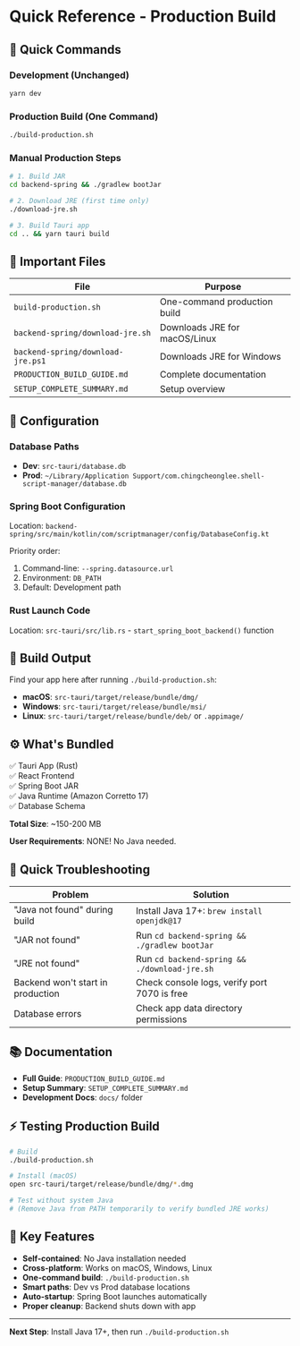 # Quick Reference - Production Build

## 🚀 Quick Commands

### Development (Unchanged)
```bash
yarn dev
```

### Production Build (One Command)
```bash
./build-production.sh
```

### Manual Production Steps
```bash
# 1. Build JAR
cd backend-spring && ./gradlew bootJar

# 2. Download JRE (first time only)
./download-jre.sh

# 3. Build Tauri app
cd .. && yarn tauri build
```

## 📁 Important Files

| File | Purpose |
|------|---------|
| `build-production.sh` | One-command production build |
| `backend-spring/download-jre.sh` | Downloads JRE for macOS/Linux |
| `backend-spring/download-jre.ps1` | Downloads JRE for Windows |
| `PRODUCTION_BUILD_GUIDE.md` | Complete documentation |
| `SETUP_COMPLETE_SUMMARY.md` | Setup overview |

## 🔧 Configuration

### Database Paths
- **Dev**: `src-tauri/database.db`
- **Prod**: `~/Library/Application Support/com.chingcheonglee.shell-script-manager/database.db`

### Spring Boot Configuration
Location: `backend-spring/src/main/kotlin/com/scriptmanager/config/DatabaseConfig.kt`

Priority order:
1. Command-line: `--spring.datasource.url`
2. Environment: `DB_PATH`
3. Default: Development path

### Rust Launch Code
Location: `src-tauri/src/lib.rs` - `start_spring_boot_backend()` function

## 🎯 Build Output

Find your app here after running `./build-production.sh`:

- **macOS**: `src-tauri/target/release/bundle/dmg/`
- **Windows**: `src-tauri/target/release/bundle/msi/`
- **Linux**: `src-tauri/target/release/bundle/deb/` or `.appimage/`

## ⚙️ What's Bundled

✅ Tauri App (Rust)  
✅ React Frontend  
✅ Spring Boot JAR  
✅ Java Runtime (Amazon Corretto 17)  
✅ Database Schema  

**Total Size**: ~150-200 MB

**User Requirements**: NONE! No Java needed.

## 🐛 Quick Troubleshooting

| Problem | Solution |
|---------|----------|
| "Java not found" during build | Install Java 17+: `brew install openjdk@17` |
| "JAR not found" | Run `cd backend-spring && ./gradlew bootJar` |
| "JRE not found" | Run `cd backend-spring && ./download-jre.sh` |
| Backend won't start in production | Check console logs, verify port 7070 is free |
| Database errors | Check app data directory permissions |

## 📚 Documentation

- **Full Guide**: `PRODUCTION_BUILD_GUIDE.md`
- **Setup Summary**: `SETUP_COMPLETE_SUMMARY.md`
- **Development Docs**: `docs/` folder

## ⚡ Testing Production Build

```bash
# Build
./build-production.sh

# Install (macOS)
open src-tauri/target/release/bundle/dmg/*.dmg

# Test without system Java
# (Remove Java from PATH temporarily to verify bundled JRE works)
```

## 🎉 Key Features

- **Self-contained**: No Java installation needed
- **Cross-platform**: Works on macOS, Windows, Linux
- **One-command build**: `./build-production.sh`
- **Smart paths**: Dev vs Prod database locations
- **Auto-startup**: Spring Boot launches automatically
- **Proper cleanup**: Backend shuts down with app

---

**Next Step**: Install Java 17+, then run `./build-production.sh`

